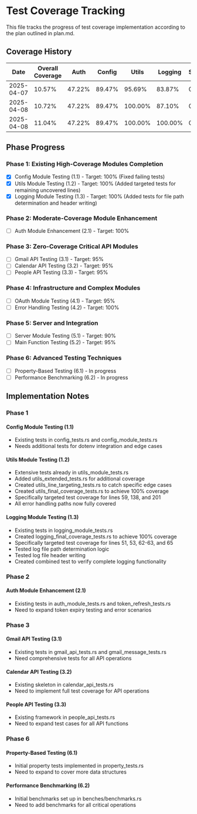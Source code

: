 # Test Coverage Tracking

This file tracks the progress of test coverage implementation according to the plan outlined in plan.md.

## Coverage History

| Date | Overall Coverage | Auth | Config | Utils | Logging | Server | Calendar | Gmail | People | OAuth | Main | Errors |
|------|------------------|------|--------|-------|---------|--------|----------|-------|--------|-------|------|--------|
| 2025-04-07 | 10.57% | 47.22% | 89.47% | 95.69% | 83.87% | 0.67% | 0.00% | 0.00% | 0.00% | 0.00% | 0.00% | 0.00% |
| 2025-04-08 | 10.72% | 47.22% | 89.47% | 100.00% | 87.10% | 0.67% | 0.00% | 0.00% | 0.00% | 0.00% | 0.00% | 0.00% |
| 2025-04-08 | 11.04% | 47.22% | 89.47% | 100.00% | 100.00% | 0.67% | 0.00% | 0.00% | 0.00% | 0.00% | 0.00% | 0.00% |

## Phase Progress

### Phase 1: Existing High-Coverage Modules Completion

- [x] Config Module Testing (1.1) - Target: 100% (Fixed failing tests)
- [x] Utils Module Testing (1.2) - Target: 100% (Added targeted tests for remaining uncovered lines)
- [x] Logging Module Testing (1.3) - Target: 100% (Added tests for file path determination and header writing)

### Phase 2: Moderate-Coverage Module Enhancement

- [ ] Auth Module Enhancement (2.1) - Target: 100%

### Phase 3: Zero-Coverage Critical API Modules

- [ ] Gmail API Testing (3.1) - Target: 95%
- [ ] Calendar API Testing (3.2) - Target: 95%
- [ ] People API Testing (3.3) - Target: 95%

### Phase 4: Infrastructure and Complex Modules

- [ ] OAuth Module Testing (4.1) - Target: 95%
- [ ] Error Handling Testing (4.2) - Target: 100%

### Phase 5: Server and Integration

- [ ] Server Module Testing (5.1) - Target: 90%
- [ ] Main Function Testing (5.2) - Target: 95%

### Phase 6: Advanced Testing Techniques

- [ ] Property-Based Testing (6.1) - In progress
- [ ] Performance Benchmarking (6.2) - In progress

## Implementation Notes

### Phase 1

#### Config Module Testing (1.1)
- Existing tests in config_tests.rs and config_module_tests.rs
- Needs additional tests for dotenv integration and edge cases

#### Utils Module Testing (1.2)
- Extensive tests already in utils_module_tests.rs
- Added utils_extended_tests.rs for additional coverage
- Created utils_line_targeting_tests.rs to catch specific edge cases
- Created utils_final_coverage_tests.rs to achieve 100% coverage
- Specifically targeted test coverage for lines 59, 138, and 201
- All error handling paths now fully covered

#### Logging Module Testing (1.3)
- Existing tests in logging_module_tests.rs
- Created logging_final_coverage_tests.rs to achieve 100% coverage
- Specifically targeted test coverage for lines 51, 53, 62-63, and 65
- Tested log file path determination logic
- Tested log file header writing
- Created combined test to verify complete logging functionality

### Phase 2

#### Auth Module Enhancement (2.1)
- Existing tests in auth_module_tests.rs and token_refresh_tests.rs
- Need to expand token expiry testing and error scenarios

### Phase 3

#### Gmail API Testing (3.1)
- Existing tests in gmail_api_tests.rs and gmail_message_tests.rs
- Need comprehensive tests for all API operations

#### Calendar API Testing (3.2)
- Existing skeleton in calendar_api_tests.rs
- Need to implement full test coverage for API operations

#### People API Testing (3.3)
- Existing framework in people_api_tests.rs
- Need to expand test cases for all API functions

### Phase 6

#### Property-Based Testing (6.1)
- Initial property tests implemented in property_tests.rs
- Need to expand to cover more data structures

#### Performance Benchmarking (6.2)
- Initial benchmarks set up in benches/benchmarks.rs
- Need to add benchmarks for all critical operations